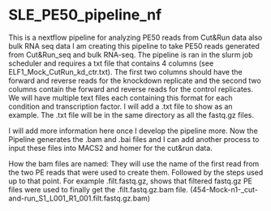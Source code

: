 # SLE_PE50_pipeline_nf
This is a nextflow pipeline for analyzing PE50 reads from Cut&amp;Run data also bulk RNA seq data
I am creating this pipeline to take PE50 reads generated from Cut&Run_seq and bulk RNA-seq. 
The pipeline is ran in the slurm job scheduler and requires a txt file that contains 4 columns (see ELF1_Mock_CutRun_kd_ctr.txt). 
The first two columns should have the forward and reverse reads for the knockdown replicate and the second two columns contain the forward 
and reverse reads for the control replicates. We will have multiple text files each containing this format for each condition and transcription factor. 
I will add a .txt file to show as an example. The .txt file will be in the same directory as all the fastq.gz files.

I will add more information here once I develop the pipeline more.
Now the Pipeline generates the .bam and .bai files and I can add another process to input these files into MACS2 and homer for the cut&run data.

How the bam files are named: They will use the name of the first read from the two PE reads that were used to create them. Followed by the steps used up
to that point. For example .filt.fastq.gz, shows that filtered fastq.gz PE files were used to finally get the .filt.fastq.gz.bam file. (454-Mock-n1-_cut-and-run_S1_L001_R1_001.filt.fastq.gz.bam)



